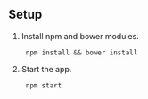 ## Setup

1. Install npm and bower modules.

        npm install && bower install
        
2. Start the app.

        npm start
	
